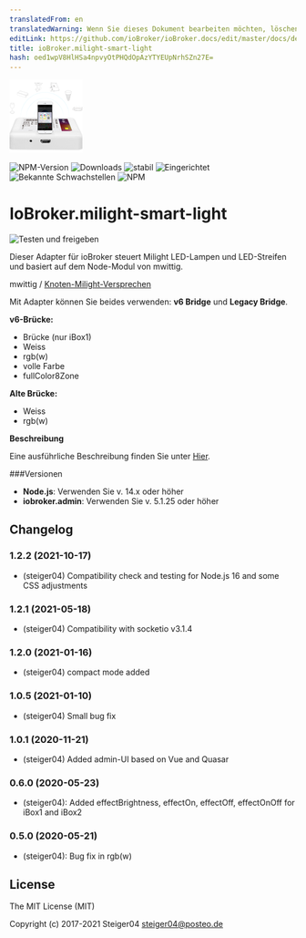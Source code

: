 ```yaml
---
translatedFrom: en
translatedWarning: Wenn Sie dieses Dokument bearbeiten möchten, löschen Sie bitte das Feld "translationsFrom". Andernfalls wird dieses Dokument automatisch erneut übersetzt
editLink: https://github.com/ioBroker/ioBroker.docs/edit/master/docs/de/adapterref/iobroker.milight-smart-light/README.md
title: ioBroker.milight-smart-light
hash: oed1wpV8HlHSa4npvyOtPHQdOpAzYTYEUpNrhSZn27E=
---
```

![milight-smart-light-Logo](../../../en/adapterref/iobroker.milight-smart-light/admin/milight-smart-light.png)

![NPM-Version](http://img.shields.io/npm/v/iobroker.milight-smart-light.svg)
![Downloads](https://img.shields.io/npm/dm/iobroker.milight-smart-light.svg)
![stabil](http://iobroker.live/badges/milight-smart-light-stable.svg)
![Eingerichtet](http://iobroker.live/badges/milight-smart-light-installed.svg)
![Bekannte Schwachstellen](https://snyk.io/test/github/steiger04/ioBroker.milight-smart-light/badge.svg)
![NPM](https://nodei.co/npm/iobroker.milight-smart-light.png?downloads=true)

# IoBroker.milight-smart-light
![Testen und freigeben](https://github.com/steiger04/ioBroker.milight-smart-light/workflows/Test%20and%20Release/badge.svg)

Dieser Adapter für ioBroker steuert Milight LED-Lampen und LED-Streifen und basiert auf dem Node-Modul von mwittig.

mwittig / [Knoten-Milight-Versprechen](https://github.com/mwittig/node-milight-promise)

Mit Adapter können Sie beides verwenden: **v6 Bridge** und **Legacy Bridge**.

**v6-Brücke:**

- Brücke (nur iBox1)
- Weiss
- rgb(w)
- volle Farbe
- fullColor8Zone

**Alte Brücke:**

- Weiss
- rgb(w)

**Beschreibung**

Eine ausführliche Beschreibung finden Sie unter [Hier](https://steiger04.github.io/milight-smart-light-doku/).

###Versionen
- **Node.js**: Verwenden Sie v. 14.x oder höher
- **iobroker.admin**: Verwenden Sie v. 5.1.25 oder höher

## Changelog
### 1.2.2 (2021-10-17)
- (steiger04) Compatibility check and testing for Node.js 16 and some CSS adjustments
### 1.2.1 (2021-05-18)
- (steiger04) Compatibility with socketio v3.1.4 
### 1.2.0 (2021-01-16)
- (steiger04) compact mode added
### 1.0.5 (2021-01-10)
- (steiger04) Small bug fix
### 1.0.1 (2020-11-21)
- (steiger04) Added admin-UI based on Vue and Quasar
### 0.6.0 (2020-05-23)
- (steiger04): Added effectBrightness, effectOn, effectOff, effectOnOff for iBox1 and iBox2
### 0.5.0 (2020-05-21)
- (steiger04): Bug fix in rgb(w)

## License
The MIT License (MIT)

Copyright (c) 2017-2021 Steiger04 <steiger04@posteo.de>